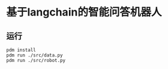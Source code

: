 # 基于langchain的智能问答机器人


## 运行

```shell
pdm install
pdm run ./src/data.py
pdm run ./src/robot.py
```